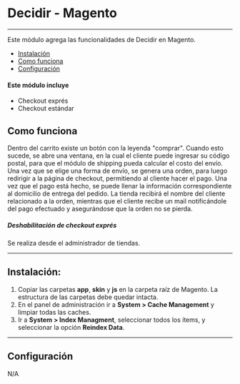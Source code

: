 # Decidir - Magento
---
Este módulo agrega las funcionalidades de Decidir en Magento.

* [Instalación](#instalacion)
* [Como funciona](#uso)
* [Configuración](#config)

#### Este módulo incluye
* Checkout exprés
* Checkout estándar

<a name="uso"></a>
## Como funciona
Dentro del carrito existe un botón con la leyenda "comprar". Cuando esto sucede, se abre una ventana, en la cual el cliente puede ingresar su código postal, para que el módulo de shipping pueda calcular el costo del envío. Una vez que se elige una forma de envío, se genera una orden, para luego redirigir a la página de checkout, permitiendo al cliente hacer el pago. Una vez que el pago está hecho, se puede llenar la información correspondiente al domicilio de entrega del pedido. La tienda recibirá el nombre del cliente relacionado a la orden, mientras que el cliente recibe un mail notificándole del pago efectuado y asegurándose que la orden no se pierda.
 
##### Deshabilitación de checkout exprés
Se realiza desde el administrador de tiendas.

---

<a name="instalacion"></a>
## Instalación:

1. Copiar las carpetas **app**, **skin** y **js** en la carpeta raíz de Magento. La estructura de las carpetas debe quedar intacta.
2. En el panel de administración ir a **System > Cache Management** y limpiar todas las caches.
3. Ir a **System > Index Managment**, seleccionar todos los ítems, y seleccionar la opción **Reindex Data**.

---

<a name="config"></a>
## Configuración
N/A